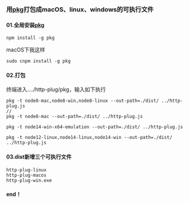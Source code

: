 
### 用[pkg](https://github.com/vercel/pkg)打包成macOS、linux、windows的可执行文件
#### 01.全局安装[pkg](https://github.com/vercel/pkg)
```
npm install -g pkg
```
macOS下我这样
```
sudo cnpm install -g pkg
```
#### 02.打包
终端进入..../http-plug/pkg，输入如下执行
```
pkg -t node8-mac,node8-win,node8-linux --out-path=./dist/ ../http-plug.js
//
pkg -t node8-mac --out-path=./dist/ ../http-plug.js

pkg -t node14-win-x64-emulation --out-path=./dist/ ../http-plug.js

pkg -t node12-linux,node14-linux,node14-win --out-path=./dist/ ../http-plug.js
```
#### 03.dist新增三个可执行文件
    http-plug-linux
    http-plug-macos
    http-plug-win.exe

#### end！